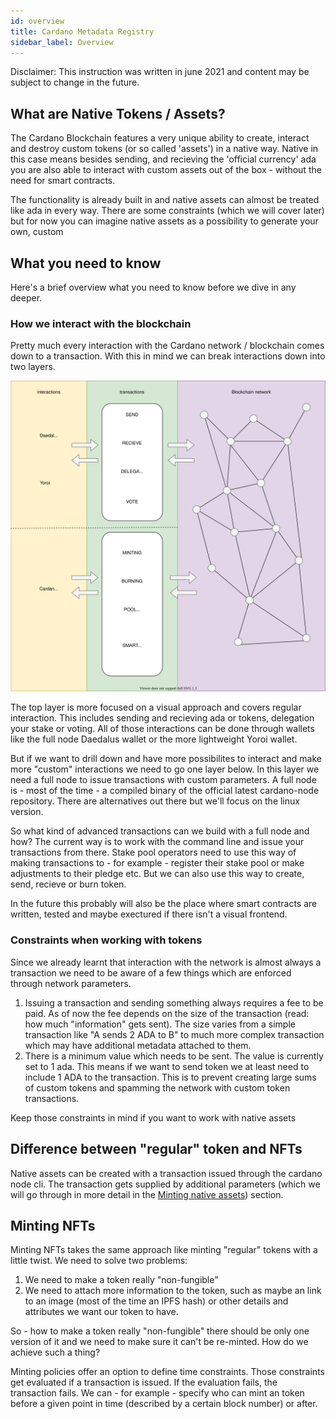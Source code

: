 ```yaml
---
id: overview
title: Cardano Metadata Registry
sidebar_label: Overview
---
```


Disclaimer: This instruction was written in june 2021 and content may be subject to change in the future.

## What are Native Tokens / Assets?

The Cardano Blockchain features a very unique ability to create, interact and destroy custom tokens (or so called 'assets') in a native way.
Native in this case means besides sending, and recieving the 'official currency' ada you are also able to interact with custom assets out of the box - without the need for smart contracts.

The functionality is already built in and native assets can almost be treated like ada in every way. There are some constraints (which we will cover later) but for now you can imagine native assets as a possibility to generate your own, custom 

## What you need to know 
Here's a brief overview what you need to know before we dive in any deeper.

### How we interact with the blockchain
Pretty much every interaction with the Cardano network / blockchain comes down to a transaction. With this in mind we can break interactions down into two layers.

![img](../../static/img/nfts/overview_nfts.svg)

The top layer is more focused on a visual approach and covers regular interaction. 
This includes sending and recieving ada or tokens, delegation your stake or voting. All of those interactions can be done through wallets like the full node Daedalus wallet or the more lightweight Yoroi wallet.

But if we want to drill down and have more possibilites to interact and make more "custom" interactions we need to go one layer below. 
In this layer we need a full node to issue transactions with custom parameters. 
A full node is - most of the time - a compiled binary of the official latest cardano-node repository. There are alternatives out there but we'll focus on the linux version.

So what kind of advanced transactions can we build with a full node and how?
The current way is to work with the command line and issue your transactions from there. 
Stake pool operators need to use this way of making transactions to - for example - register their stake pool or make adjustments to their pledge etc.
But we can also use this way to create, send, recieve or burn token.

In the future this probably will also be the place where smart contracts are written, tested and maybe exectured if there isn't a visual frontend.

### Constraints when working with tokens

Since we already learnt that interaction with the network is almost always a transaction we need to be aware of a few things which are enforced through network parameters.

1. Issuing a transaction and sending something always requires a fee to be paid. 
As of now the fee depends on the size of the transaction (read: how much "information" gets sent). The size varies from a simple transaction like "A sends 2 ADA to B" to much more complex transaction which may have additional metadata attached to them.
2. There is a minimum value which needs to be sent. The value is currently set to 1 ada. This means if we want to send token we at least need to include 1 ADA to the transaction. This is to prevent creating large sums of custom tokens and spamming the network with custom token transactions.

Keep those constraints in mind if you want to work with native assets

## Difference between "regular" token and NFTs

Native assets can be created with a transaction issued through the cardano node cli.
The transaction gets supplied by additional parameters (which we will go through in more detail in the [Minting native assets](minting)) section.

## Minting NFTs
Minting NFTs takes the same approach like minting "regular" tokens with a little twist. 
We need to solve two problems:
1. We need to make a token really "non-fungible"
2. We need to attach more information to the token, such as maybe an link to an image (most of the time an IPFS hash) or other details and attributes we want our token to have.

So - how to make a token really "non-fungible" there should be only one version of it and we need to make sure it can't be re-minted.
How do we achieve such a thing?

Minting policies offer an option to define time constraints. Those constraints get evaluated if a transaction is issued. If the evaluation fails, the transaction fails.
We can - for example - specify who can mint an token before a given point in time (described by a certain block number) or after. 


